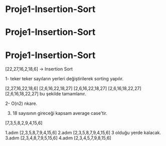 # Proje1-Insertion-Sort
# Proje1-Insertion-Sort
# Proje1-Insertion-Sort

[22,27,16,2,18,6] -> Insertion Sort

1- 
teker teker sayıların yerleri değiştirilerek sorting yapılır.

[2,27,16,22,18,6]
[2,6,16,22,18,27]
[2,6,16,22,18,27]
[2,6,16,18,22,27]
[2,6,16,18,22,27]
 bu şekilde tamamlanır. 


 2- O(n2) nkare.

 3. 18 sayısının gireceği kapsam average case'tir.
 




[7,3,5,8,2,9,4,15,6] 


1.adım
[2,3,5,8,7,9,4,15,6] 
2.adım
[2,3,5,8,7,9,4,15,6] 3 olduğu yerde kalacak. 
3.adım
[2,3,4,8,7,9,5,15,6]
4.adım
[2,3,4,5,7,9,8,15,6]
